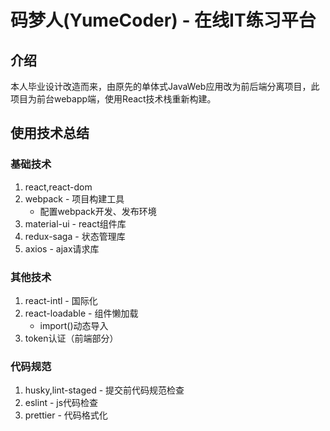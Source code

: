 # 码梦人(YumeCoder) - 在线IT练习平台

## 介绍
本人毕业设计改造而来，由原先的单体式JavaWeb应用改为前后端分离项目，此项目为前台webapp端，使用React技术栈重新构建。


## 使用技术总结

### 基础技术
1. react,react-dom
2. webpack - 项目构建工具
   - 配置webpack开发、发布环境
3. material-ui - react组件库
4. redux-saga - 状态管理库
5. axios - ajax请求库

### 其他技术
1. react-intl - 国际化
2. react-loadable - 组件懒加载
   - import()动态导入
3. token认证（前端部分）

### 代码规范
1. husky,lint-staged - 提交前代码规范检查
2. eslint - js代码检查
3. prettier - 代码格式化